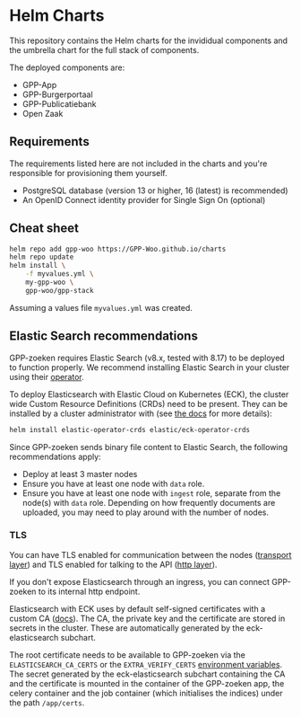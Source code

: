 # Helm Charts

This repository contains the Helm charts for the invididual components and the umbrella
chart for the full stack of components.

The deployed components are:

* GPP-App
* GPP-Burgerportaal
* GPP-Publicatiebank
* Open Zaak

## Requirements

The requirements listed here are not included in the charts and you're responsible for
provisioning them yourself.

* PostgreSQL database (version 13 or higher, 16 (latest) is recommended)
* An OpenID Connect identity provider for Single Sign On (optional)

## Cheat sheet

```bash
helm repo add gpp-woo https://GPP-Woo.github.io/charts
helm repo update
helm install \
    -f myvalues.yml \
    my-gpp-woo \
    gpp-woo/gpp-stack
```

Assuming a values file ``myvalues.yml`` was created.

## Elastic Search recommendations

GPP-zoeken requires Elastic Search (v8.x, tested with 8.17) to be deployed to function
properly. We recommend installing Elastic Search in your cluster using their
[operator](https://www.elastic.co/guide/en/cloud-on-k8s/current/k8s-install-helm.html).

To deploy Elasticsearch with Elastic Cloud on Kubernetes (ECK), the cluster wide Custom Resource Definitions (CRDs) need to be present.
They can be installed by a cluster administrator with (see [the docs](https://www.elastic.co/guide/en/cloud-on-k8s/current/k8s-installing-eck.html) for more details):

```bash
helm install elastic-operator-crds elastic/eck-operator-crds
```

Since GPP-zoeken sends binary file content to Elastic Search, the following
recommendations apply:

* Deploy at least 3 master nodes
* Ensure you have at least one node with `data` role.
* Ensure you have at least one node with `ingest` role, separate from the node(s) with
  `data` role. Depending on how frequently documents are uploaded, you may need to
  play around with the number of nodes.


### TLS

You can have TLS enabled for communication between the nodes ([transport layer](https://www.elastic.co/guide/en/elasticsearch/reference/8.17/security-settings.html#transport-tls-ssl-settings)) and TLS enabled for talking to the API ([http layer](https://www.elastic.co/guide/en/elasticsearch/reference/8.17/security-settings.html#security-http-tls-ssl-key-trusted-certificate-settings)).

If you don't expose Elasticsearch through an ingress, you can connect GPP-zoeken to its
internal http endpoint. 

Elasticsearch with ECK uses by default self-signed certificates with a custom CA ([docs](https://www.elastic.co/guide/en/cloud-on-k8s/current/k8s-tls-certificates.html#k8s-default-self-signed-certificate)). The CA, the private key and the certificate are stored in secrets in the cluster. These are automatically generated by the eck-elasticsearch subchart. 

The root certificate needs to be available to GPP-zoeken via the
`ELASTICSEARCH_CA_CERTS` or the `EXTRA_VERIFY_CERTS`
[environment variables](https://gpp-zoeken.readthedocs.io/en/latest/installation/config.html).
The secret generated by the eck-elasticsearch subchart containing the CA and the certificate is mounted in the container of the GPP-zoeken app, the celery container and the job container (which initialises the indices) under the path `/app/certs`.  

